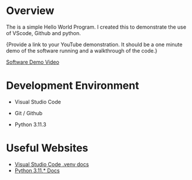 # Overview

The is a simple Hello World Program. I created this to demonstrate the use of VScode, Github and python.

{Provide a link to your YouTube demonstration.  It should be a one minute demo of the software running and a walkthrough of the code.}

[Software Demo Video](http://youtube.link.goes.here)

# Development Environment

* Visual Studio Code
* Git / Github

* Python 3.11.3

# Useful Websites

* [Visual Studio Code .venv docs](https://code.visualstudio.com/docs/python/environments)
* [Python 3.11.* Docs](https://docs.python.org/3.11/)
